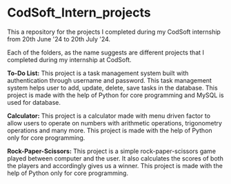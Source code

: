 # CodSoft_Intern_projects
This a repository for the projects I completed during my CodSoft internship from 20th June '24 to 20th July '24. 

Each of the folders, as the name suggests are different projects that I completed during my internship at CodSoft.

**To-Do List:**
This project is a task management system built with authentication through username and password. This task management system helps user to add, update, delete, save tasks in the database.
This project is made with the help of Python for core programming and MySQL is used for database.

**Calculator:**
This project is a calculator made with menu driven factor to allow users to operate on numbers with arithmetic operations, trigonometry operations and many more.
This project is made with the help of Python only for core programming.

**Rock-Paper-Scissors:**
This project is a simple rock-paper-scissors game played between computer and the user. It also calculates the scores of both the players and accordingly gives us a winner.
This project is made with the help of Python only for core programming.
